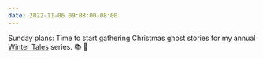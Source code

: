```yaml
---
date: 2022-11-06 09:08:00-08:00
---
```


Sunday plans: Time to start gathering Christmas ghost stories for my annual [Winter Tales](https://multoghost.wordpress.com/winter-tales/) series. 📚 👻
